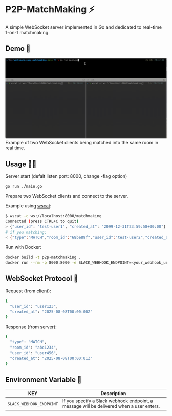 # P2P-MatchMaking ⚡️

A simple WebSocket server implemented in Go and dedicated to real-time 1-on-1 matchmaking.

## Demo 🛜

![demo](demo.gif)
Example of two WebSocket clients being matched into the same room in real time.

## Usage 🧑‍💻

Server start (defalt listen port: 8000, change -flag option)
```bash
go run ./main.go
```

Prepare two WebSocket clients and connect to the server.

Example using [wscat](https://github.com/websockets/wscat):
```bash
$ wscat -c ws://localhost:8000/matchmaking
Connected (press CTRL+C to quit)
> {"user_id": "test-user1", "created_at": "2099-12-31T23:59:58+00:00"}
# if you matching:
< {"type":"MATCH","room_id":"68be89f","user_id":"test-user2","created_at":"2024-05-29T20:43:03.897592+09:00"}
```

Run with Docker:
```bash
docker build -t p2p-matchmaking .
docker run --rm -p 8000:8000 -e SLACK_WEBHOOK_ENDPOINT=<your_webhook_url> p2p-matchmaking
```

## WebSocket Protocol 📡

Request (from client):
```bash
{
  "user_id": "user123",
  "created_at": "2025-08-08T00:00:00Z"
}
```

Response (from server):
```bash
{
  "type": "MATCH",
  "room_id": "abc1234",
  "user_id": "user456",
  "created_at": "2025-08-08T00:00:01Z"
}
```

## Environment Variable 🍩
| KEY | Description |
| --- | --- |
|`SLACK_WEBHOOK_ENDPOINT` | If you specify a Slack webhook endpoint, a message will be delivered when a user enters.|
